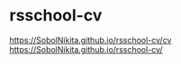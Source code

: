 # rsschool-cv

https://SobolNikita.github.io/rsschool-cv/cv
https://SobolNikita.github.io/rsschool-cv/
